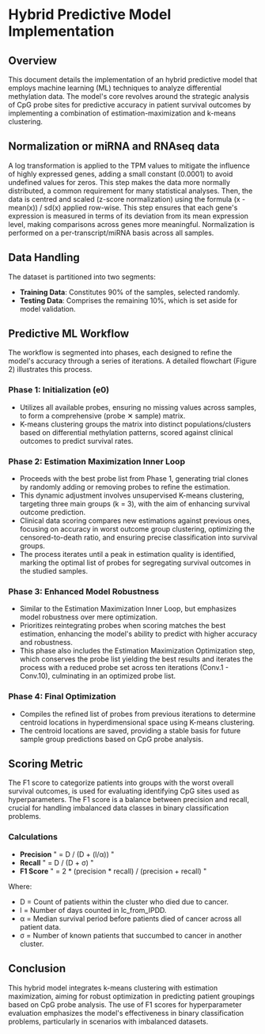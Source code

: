 # Hybrid Predictive Model Implementation

## Overview
This document details the implementation of an hybrid predictive model that employs machine learning (ML) techniques to analyze differential methylation data. The model's core revolves around the strategic analysis of CpG probe sites for predictive accuracy in patient survival outcomes by implementing a combination of estimation-maximization and k-means clustering.


## Normalization or miRNA and RNAseq data
A log transformation is applied to the TPM values to mitigate the influence of highly expressed genes, adding a small constant (0.0001) to avoid undefined values for zeros. This step makes the data more normally distributed, a common requirement for many statistical analyses. Then, the data is centred and scaled (z-score normalization) using the formula (x - mean(x)) / sd(x) applied row-wise. This step ensures that each gene's expression is measured in terms of its deviation from its mean expression level, making comparisons across genes more meaningful. Normalization is performed on a per-transcript/miRNA basis across all samples.

## Data Handling
The dataset is partitioned into two segments:
- **Training Data**: Constitutes 90% of the samples, selected randomly.
- **Testing Data**: Comprises the remaining 10%, which is set aside for model validation.

## Predictive ML Workflow
The workflow is segmented into phases, each designed to refine the model's accuracy through a series of iterations. A detailed flowchart (Figure 2) illustrates this process.

### Phase 1: Initialization (e0)
- Utilizes all available probes, ensuring no missing values across samples, to form a comprehensive (probe ✕ sample) matrix.
- K-means clustering groups the matrix into distinct populations/clusters based on differential methylation patterns, scored against clinical outcomes to predict survival rates.

### Phase 2: Estimation Maximization Inner Loop
- Proceeds with the best probe list from Phase 1, generating trial clones by randomly adding or removing probes to refine the estimation.
- This dynamic adjustment involves unsupervised K-means clustering, targeting three main groups (k = 3), with the aim of enhancing survival outcome prediction.
- Clinical data scoring compares new estimations against previous ones, focusing on accuracy in worst outcome group clustering, optimizing the censored-to-death ratio, and ensuring precise classification into survival groups.
- The process iterates until a peak in estimation quality is identified, marking the optimal list of probes for segregating survival outcomes in the studied samples.

### Phase 3: Enhanced Model Robustness
- Similar to the Estimation Maximization Inner Loop, but emphasizes model robustness over mere optimization.
- Prioritizes reintegrating probes when scoring matches the best estimation, enhancing the model's ability to predict with higher accuracy and robustness.
- This phase also includes the Estimation Maximization Optimization step, which conserves the probe list yielding the best results and iterates the process with a reduced probe set across ten iterations (Conv.1 - Conv.10), culminating in an optimized probe list.

### Phase 4: Final Optimization
- Compiles the refined list of probes from previous iterations to determine centroid locations in hyperdimensional space using K-means clustering.
- The centroid locations are saved, providing a stable basis for future sample group predictions based on CpG probe analysis.

## Scoring Metric
The F1 score to categorize patients into groups with the worst overall survival outcomes, is used for evaluating identifying CpG sites used as hyperparameters. The F1 score is a balance between precision and recall, crucial for handling imbalanced data classes in binary classification problems.

### Calculations
- **Precision** " = D / (D + (l/α)) "
- **Recall** " = D / (D + σ) "
- **F1 Score** " = 2 * (precision * recall) / (precision + recall) "

Where:
- D = Count of patients within the cluster who died due to cancer.
- l = Number of days counted in lc_from_IPDD.
- α = Median survival period before patients died of cancer across all patient data.
- σ = Number of known patients that succumbed to cancer in another cluster.

## Conclusion
This hybrid model integrates k-means clustering with estimation maximization, aiming for robust optimization in predicting patient groupings based on CpG probe analysis. The use of F1 scores for hyperparameter evaluation emphasizes the model's effectiveness in binary classification problems, particularly in scenarios with imbalanced datasets.
